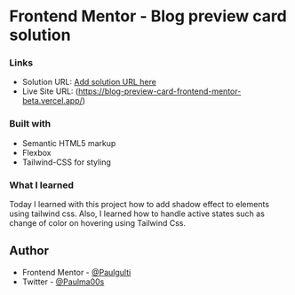 # Frontend Mentor - Blog preview card solution

### Links

- Solution URL: [Add solution URL here](https://your-solution-url.com)
- Live Site URL: (https://blog-preview-card-frontend-mentor-beta.vercel.app/)

### Built with

- Semantic HTML5 markup
- Flexbox
- Tailwind-CSS for styling

### What I learned

Today I learned with this project how to add shadow effect to elements using tailwind css. Also, I learned how to handle active states such as change of color on hovering using Tailwind Css.

## Author

- Frontend Mentor - [@Paulgulti](https://www.frontendmentor.io/profile/Paulgulti)
- Twitter - [@Paulma00s](https://www.twitter.com/@Paulma00s)
